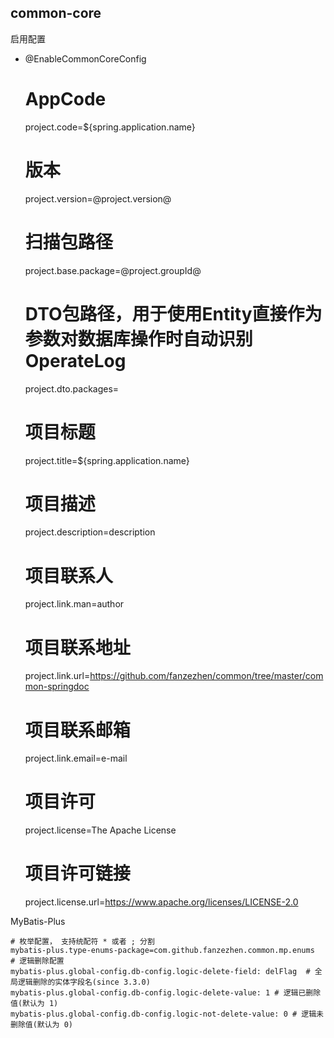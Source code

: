 common-core
------------------------------------------

启用配置

* @EnableCommonCoreConfig


    # AppCode
    project.code=${spring.application.name}
    # 版本
    project.version=@project.version@
    # 扫描包路径
    project.base.package=@project.groupId@
    # DTO包路径，用于使用Entity直接作为参数对数据库操作时自动识别OperateLog
    project.dto.packages=
    # 项目标题
    project.title=${spring.application.name}
    # 项目描述
    project.description=description
    # 项目联系人
    project.link.man=author
    # 项目联系地址
    project.link.url=https://github.com/fanzezhen/common/tree/master/common-springdoc
    # 项目联系邮箱
    project.link.email=e-mail
    # 项目许可
    project.license=The Apache License
    # 项目许可链接
    project.license.url=https://www.apache.org/licenses/LICENSE-2.0

MyBatis-Plus

    # 枚举配置， 支持统配符 * 或者 ; 分割
    mybatis-plus.type-enums-package=com.github.fanzezhen.common.mp.enums
    # 逻辑删除配置
    mybatis-plus.global-config.db-config.logic-delete-field: delFlag  # 全局逻辑删除的实体字段名(since 3.3.0)
    mybatis-plus.global-config.db-config.logic-delete-value: 1 # 逻辑已删除值(默认为 1)
    mybatis-plus.global-config.db-config.logic-not-delete-value: 0 # 逻辑未删除值(默认为 0)